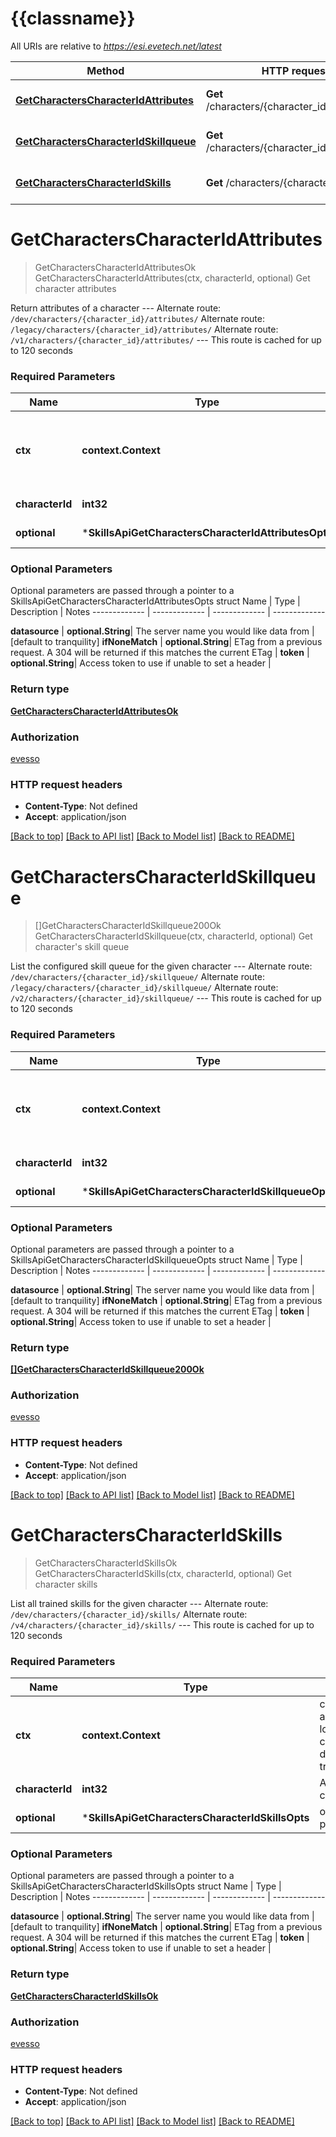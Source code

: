 # {{classname}}

All URIs are relative to *https://esi.evetech.net/latest*

Method | HTTP request | Description
------------- | ------------- | -------------
[**GetCharactersCharacterIdAttributes**](SkillsApi.md#GetCharactersCharacterIdAttributes) | **Get** /characters/{character_id}/attributes/ | Get character attributes
[**GetCharactersCharacterIdSkillqueue**](SkillsApi.md#GetCharactersCharacterIdSkillqueue) | **Get** /characters/{character_id}/skillqueue/ | Get character&#x27;s skill queue
[**GetCharactersCharacterIdSkills**](SkillsApi.md#GetCharactersCharacterIdSkills) | **Get** /characters/{character_id}/skills/ | Get character skills

# **GetCharactersCharacterIdAttributes**
> GetCharactersCharacterIdAttributesOk GetCharactersCharacterIdAttributes(ctx, characterId, optional)
Get character attributes

Return attributes of a character  --- Alternate route: `/dev/characters/{character_id}/attributes/`  Alternate route: `/legacy/characters/{character_id}/attributes/`  Alternate route: `/v1/characters/{character_id}/attributes/`  --- This route is cached for up to 120 seconds

### Required Parameters

Name | Type | Description  | Notes
------------- | ------------- | ------------- | -------------
 **ctx** | **context.Context** | context for authentication, logging, cancellation, deadlines, tracing, etc.
  **characterId** | **int32**| An EVE character ID | 
 **optional** | ***SkillsApiGetCharactersCharacterIdAttributesOpts** | optional parameters | nil if no parameters

### Optional Parameters
Optional parameters are passed through a pointer to a SkillsApiGetCharactersCharacterIdAttributesOpts struct
Name | Type | Description  | Notes
------------- | ------------- | ------------- | -------------

 **datasource** | **optional.String**| The server name you would like data from | [default to tranquility]
 **ifNoneMatch** | **optional.String**| ETag from a previous request. A 304 will be returned if this matches the current ETag | 
 **token** | **optional.String**| Access token to use if unable to set a header | 

### Return type

[**GetCharactersCharacterIdAttributesOk**](get_characters_character_id_attributes_ok.md)

### Authorization

[evesso](../README.md#evesso)

### HTTP request headers

 - **Content-Type**: Not defined
 - **Accept**: application/json

[[Back to top]](#) [[Back to API list]](../README.md#documentation-for-api-endpoints) [[Back to Model list]](../README.md#documentation-for-models) [[Back to README]](../README.md)

# **GetCharactersCharacterIdSkillqueue**
> []GetCharactersCharacterIdSkillqueue200Ok GetCharactersCharacterIdSkillqueue(ctx, characterId, optional)
Get character's skill queue

List the configured skill queue for the given character  --- Alternate route: `/dev/characters/{character_id}/skillqueue/`  Alternate route: `/legacy/characters/{character_id}/skillqueue/`  Alternate route: `/v2/characters/{character_id}/skillqueue/`  --- This route is cached for up to 120 seconds

### Required Parameters

Name | Type | Description  | Notes
------------- | ------------- | ------------- | -------------
 **ctx** | **context.Context** | context for authentication, logging, cancellation, deadlines, tracing, etc.
  **characterId** | **int32**| An EVE character ID | 
 **optional** | ***SkillsApiGetCharactersCharacterIdSkillqueueOpts** | optional parameters | nil if no parameters

### Optional Parameters
Optional parameters are passed through a pointer to a SkillsApiGetCharactersCharacterIdSkillqueueOpts struct
Name | Type | Description  | Notes
------------- | ------------- | ------------- | -------------

 **datasource** | **optional.String**| The server name you would like data from | [default to tranquility]
 **ifNoneMatch** | **optional.String**| ETag from a previous request. A 304 will be returned if this matches the current ETag | 
 **token** | **optional.String**| Access token to use if unable to set a header | 

### Return type

[**[]GetCharactersCharacterIdSkillqueue200Ok**](get_characters_character_id_skillqueue_200_ok.md)

### Authorization

[evesso](../README.md#evesso)

### HTTP request headers

 - **Content-Type**: Not defined
 - **Accept**: application/json

[[Back to top]](#) [[Back to API list]](../README.md#documentation-for-api-endpoints) [[Back to Model list]](../README.md#documentation-for-models) [[Back to README]](../README.md)

# **GetCharactersCharacterIdSkills**
> GetCharactersCharacterIdSkillsOk GetCharactersCharacterIdSkills(ctx, characterId, optional)
Get character skills

List all trained skills for the given character  --- Alternate route: `/dev/characters/{character_id}/skills/`  Alternate route: `/v4/characters/{character_id}/skills/`  --- This route is cached for up to 120 seconds

### Required Parameters

Name | Type | Description  | Notes
------------- | ------------- | ------------- | -------------
 **ctx** | **context.Context** | context for authentication, logging, cancellation, deadlines, tracing, etc.
  **characterId** | **int32**| An EVE character ID | 
 **optional** | ***SkillsApiGetCharactersCharacterIdSkillsOpts** | optional parameters | nil if no parameters

### Optional Parameters
Optional parameters are passed through a pointer to a SkillsApiGetCharactersCharacterIdSkillsOpts struct
Name | Type | Description  | Notes
------------- | ------------- | ------------- | -------------

 **datasource** | **optional.String**| The server name you would like data from | [default to tranquility]
 **ifNoneMatch** | **optional.String**| ETag from a previous request. A 304 will be returned if this matches the current ETag | 
 **token** | **optional.String**| Access token to use if unable to set a header | 

### Return type

[**GetCharactersCharacterIdSkillsOk**](get_characters_character_id_skills_ok.md)

### Authorization

[evesso](../README.md#evesso)

### HTTP request headers

 - **Content-Type**: Not defined
 - **Accept**: application/json

[[Back to top]](#) [[Back to API list]](../README.md#documentation-for-api-endpoints) [[Back to Model list]](../README.md#documentation-for-models) [[Back to README]](../README.md)

